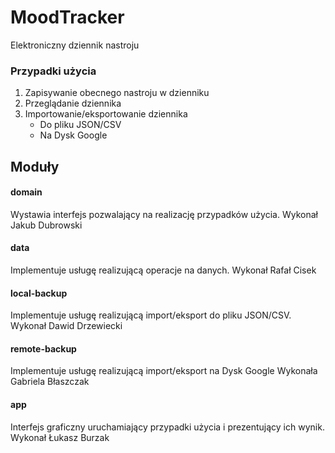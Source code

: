# MoodTracker

Elektroniczny dziennik nastroju

### Przypadki użycia
1. Zapisywanie obecnego nastroju w dzienniku
2. Przeglądanie dziennika
3. Importowanie/eksportowanie dziennika
	- Do pliku JSON/CSV
	- Na Dysk Google

## Moduły

#### domain
Wystawia interfejs pozwalający na realizację przypadków użycia.
Wykonał Jakub Dubrowski

#### data
Implementuje usługę realizującą operacje na danych.
Wykonał Rafał Cisek

#### local-backup
Implementuje usługę realizującą import/eksport do pliku JSON/CSV.
Wykonał Dawid Drzewiecki

#### remote-backup
Implementuje usługę realizującą import/eksport na Dysk Google
Wykonała Gabriela Błaszczak

#### app
Interfejs graficzny uruchamiający przypadki użycia i prezentujący ich wynik.
Wykonał Łukasz Burzak
